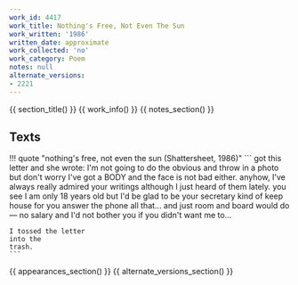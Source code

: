 ```yaml
---
work_id: 4417
work_title: Nothing's Free, Not Even The Sun
work_written: '1986'
written_date: approximate
work_collected: 'no'
work_category: Poem
notes: null
alternate_versions:
- 2221
---
```


{{ section_title() }}
{{ work_info() }}
{{ notes_section() }}
## Texts
!!! quote "nothing's free, not even the sun (Shattersheet, 1986)"
    ```
    got this letter 
    and she wrote: 
    I'm not going to do the obvious and 
    throw in a photo 
    but don't worry 
    I've got a BODY 
    and the face 
    is not bad 
    either. 
    anyhow, I've always really admired
    your writings although 
    I just heard of them 
    lately. 
    you see I am 
    only 18 years old but 
    I'd be glad to be your 
    secretary 
    kind of keep house for you 
    answer the phone 
    all that...
    and just room and board 
    would do— 
    no salary 
    and 
    I'd not bother you 
    if you 
    didn't want me 
    to...
    
    I tossed the letter 
    into the 
    trash.
    ```

{{ appearances_section() }}
{{ alternate_versions_section() }}